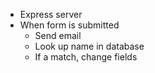 * Express server
* When form is submitted
  - Send email
  - Look up name in database
  - If a match, change fields
